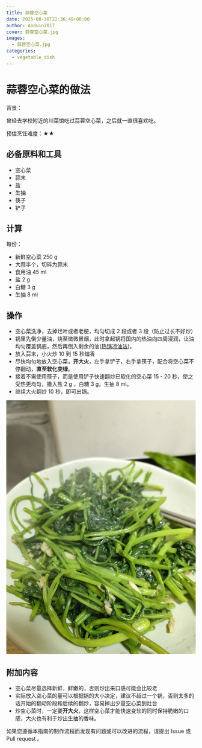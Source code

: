 ```yaml
---
title: 蒜蓉空心菜
date: 2025-08-30T22:36:49+08:00
author: Anduin2017
cover: 蒜蓉空心菜.jpg
images:
  - 蒜蓉空心菜.jpg
categories:
  - vegetable_dish
---
```


# 蒜蓉空心菜的做法

背景：

曾经去学校附近的川菜馆吃过蒜蓉空心菜，之后就一直很喜欢吃。

预估烹饪难度：★★

## 必备原料和工具

* 空心菜
* 蒜末
* 盐
* 生抽
* 筷子
* 铲子

## 计算

每份：

* 新鲜空心菜 250 g
* 大蒜半个，切碎为蒜末
* 食用油 45 ml
* 盐 2 g
* 白糖 3 g
* 生抽 8 ml

## 操作

* 空心菜洗净，去掉烂叶或者老梗，均匀切成 2 段或者 3 段（防止过长不好炒）
* 锅里先倒少量油，烧至微微冒烟，此时拿起锅将国内的热油向四周浸润，让油均匀覆盖锅底，然后再倒入剩余的油([热锅凉油法](https://cook.aiursoft.cn/tips/learn/%E5%AD%A6%E4%B9%A0%E7%82%92%E4%B8%8E%E7%85%8E/?h=%E7%83%AD%E9%94%85#_5))。
* 放入蒜末，小火炒 10 到 15 秒煸香
* 尽快均匀地放入空心菜，**开大火**，左手拿铲子，右手拿筷子，配合将空心菜不停翻动，**直至软化变绿**。
* 接着不需使用筷子，而是使用铲子快速翻炒已软化的空心菜 15 - 20 秒，使之受热更均匀，撒入盐 2 g ，白糖 3 g，生抽 8 ml。
* 继续大火翻炒 10 秒，即可出锅。

![示例菜成品](./1.JPG)

## 附加内容

* 空心菜尽量选择新鲜，鲜嫩的，否则炒出来口感可能会比较老
* 实际放入空心菜的量可以根据锅的大小决定，建议不超过一个锅，否则太多的话开始的翻动阶段和后续的翻炒，容易掉出少量空心菜到灶台
* 炒空心菜时，一定要**开大火**，这样空心菜才能快速变软的同时保持脆嫩的口感，大火也有利于炒出生抽的香味。

如果您遵循本指南的制作流程而发现有问题或可以改进的流程，请提出 Issue 或 Pull request 。
